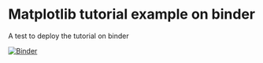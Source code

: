 # Matplotlib tutorial example on binder

A test to deploy the tutorial on binder

[![Binder](https://mybinder.org/badge_logo.svg)](https://mybinder.org/v2/gh/fdisante/tutorial-matplotlib.git/HEAD)
